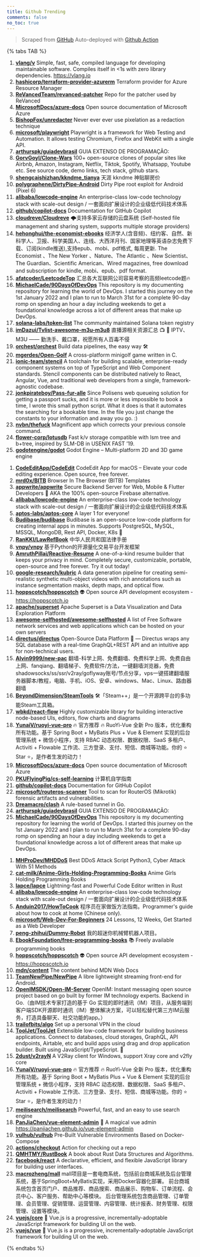 ```yaml
---
title: Github Trending
comments: false
no_toc: true
---
```


> Scraped from [GitHub](https://github.com/trending)
Auto-deployed with [Github Action](https://docs.github.com/en/actions)

{% tabs TAB %}
<!-- tab Daily -->
1. [**vlang/v**](https://github.com/vlang/v)
Simple, fast, safe, compiled language for developing maintainable software. Compiles itself in <1s with zero library dependencies. https://vlang.io
2. [**hashicorp/terraform-provider-azurerm**](https://github.com/hashicorp/terraform-provider-azurerm)
Terraform provider for Azure Resource Manager
3. [**ReVancedTeam/revanced-patcher**](https://github.com/ReVancedTeam/revanced-patcher)
Repo for the patcher used by ReVanced
4. [**MicrosoftDocs/azure-docs**](https://github.com/MicrosoftDocs/azure-docs)
Open source documentation of Microsoft Azure
5. [**BishopFox/unredacter**](https://github.com/BishopFox/unredacter)
Never ever ever use pixelation as a redaction technique
6. [**microsoft/playwright**](https://github.com/microsoft/playwright)
Playwright is a framework for Web Testing and Automation. It allows testing Chromium, Firefox and WebKit with a single API.
7. [**arthurspk/guiadevbrasil**](https://github.com/arthurspk/guiadevbrasil)
GUIA EXTENSO DE PROGRAMAÇÃO:
8. [**GorvGoyl/Clone-Wars**](https://github.com/GorvGoyl/Clone-Wars)
100+ open-source clones of popular sites like Airbnb, Amazon, Instagram, Netflix, Tiktok, Spotify, Whatsapp, Youtube etc. See source code, demo links, tech stack, github stars.
9. [**shengcaishizhan/kkndme_tianya**](https://github.com/shengcaishizhan/kkndme_tianya)
天涯 kkndme 神贴聊房价
10. [**polygraphene/DirtyPipe-Android**](https://github.com/polygraphene/DirtyPipe-Android)
Dirty Pipe root exploit for Android (Pixel 6)
11. [**alibaba/lowcode-engine**](https://github.com/alibaba/lowcode-engine)
An enterprise-class low-code technology stack with scale-out design / 一套面向扩展设计的企业级低代码技术体系
12. [**github/copilot-docs**](https://github.com/github/copilot-docs)
Documentation for GitHub Copilot
13. [**cloudreve/Cloudreve**](https://github.com/cloudreve/Cloudreve)
🌩支持多家云存储的云盘系统 (Self-hosted file management and sharing system, supports multiple storage providers)
14. [**hehonghui/the-economist-ebooks**](https://github.com/hehonghui/the-economist-ebooks)
经济学人(含音频)、纽约客、自然、新科学人、卫报、科学美国人、连线、大西洋月刊、国家地理等英语杂志免费下载、订阅(kindle推送),支持epub、mobi、pdf格式, 每周更新. The Economist 、The New Yorker 、Nature、The Atlantic 、New Scientist、The Guardian、Scientific American、Wired magazines, free download and subscription for kindle, mobi、epub、pdf format.
15. [**afatcoder/LeetcodeTop**](https://github.com/afatcoder/LeetcodeTop)
汇总各大互联网公司容易考察的高频leetcode题🔥
16. [**MichaelCade/90DaysOfDevOps**](https://github.com/MichaelCade/90DaysOfDevOps)
This repository is my documenting repository for learning the world of DevOps. I started this journey on the 1st January 2022 and I plan to run to March 31st for a complete 90-day romp on spending an hour a day including weekends to get a foundational knowledge across a lot of different areas that make up DevOps.
17. [**solana-labs/token-list**](https://github.com/solana-labs/token-list)
The community maintained Solana token registry
18. [**imDazui/Tvlist-awesome-m3u-m3u8**](https://github.com/imDazui/Tvlist-awesome-m3u-m3u8)
直播源相关资源汇总 📺 💯 IPTV、M3U —— 勤洗手、戴口罩，祝愿所有人百毒不侵
19. [**orchest/orchest**](https://github.com/orchest/orchest)
Build data pipelines, the easy way 🛠️
20. [**mgerdes/Open-Golf**](https://github.com/mgerdes/Open-Golf)
A cross-platform minigolf game written in C.
21. [**ionic-team/stencil**](https://github.com/ionic-team/stencil)
A toolchain for building scalable, enterprise-ready component systems on top of TypeScript and Web Component standards. Stencil components can be distributed natively to React, Angular, Vue, and traditional web developers from a single, framework-agnostic codebase.
22. [**jonkpirateboy/Pass-fur-alle**](https://github.com/jonkpirateboy/Pass-fur-alle)
Since Polisens web queueing solution for getting a passport sucks, and it is more or less impossible to book a time, I wrote this small python script. What it does is that it automates the searching for a bookable time. In the file you just change the constants to your information and away you go. :)
23. [**nvbn/thefuck**](https://github.com/nvbn/thefuck)
Magnificent app which corrects your previous console command.
24. [**flower-corp/lotusdb**](https://github.com/flower-corp/lotusdb)
Fast k/v storage compatible with lsm tree and b+tree, inspired by SLM-DB in USENIX FAST ’19.
25. [**godotengine/godot**](https://github.com/godotengine/godot)
Godot Engine – Multi-platform 2D and 3D game engine
<!-- endtab -->
<!-- tab Weekly -->
1. [**CodeEditApp/CodeEdit**](https://github.com/CodeEditApp/CodeEdit)
CodeEdit App for macOS – Elevate your code editing experience. Open source, free forever.
2. [**mrd0x/BITB**](https://github.com/mrd0x/BITB)
Browser In The Browser (BITB) Templates
3. [**appwrite/appwrite**](https://github.com/appwrite/appwrite)
Secure Backend Server for Web, Mobile & Flutter Developers 🚀 AKA the 100% open-source Firebase alternative.
4. [**alibaba/lowcode-engine**](https://github.com/alibaba/lowcode-engine)
An enterprise-class low-code technology stack with scale-out design / 一套面向扩展设计的企业级低代码技术体系
5. [**aptos-labs/aptos-core**](https://github.com/aptos-labs/aptos-core)
A layer 1 for everyone!
6. [**Budibase/budibase**](https://github.com/Budibase/budibase)
Budibase is an open-source low-code platform for creating internal apps in minutes. Supports PostgreSQL, MySQL, MSSQL, MongoDB, Rest API, Docker, K8s 🚀
7. [**RanKKI/LawRefBook**](https://github.com/RanKKI/LawRefBook)
中华人民共和国法律手册
8. [**vnpy/vnpy**](https://github.com/vnpy/vnpy)
基于Python的开源量化交易平台开发框架
9. [**AmruthPillai/Reactive-Resume**](https://github.com/AmruthPillai/Reactive-Resume)
A one-of-a-kind resume builder that keeps your privacy in mind. Completely secure, customizable, portable, open-source and free forever. Try it out today!
10. [**google-research/kubric**](https://github.com/google-research/kubric)
A data generation pipeline for creating semi-realistic synthetic multi-object videos with rich annotations such as instance segmentation masks, depth maps, and optical flow.
11. [**hoppscotch/hoppscotch**](https://github.com/hoppscotch/hoppscotch)
👽 Open source API development ecosystem - https://hoppscotch.io
12. [**apache/superset**](https://github.com/apache/superset)
Apache Superset is a Data Visualization and Data Exploration Platform
13. [**awesome-selfhosted/awesome-selfhosted**](https://github.com/awesome-selfhosted/awesome-selfhosted)
A list of Free Software network services and web applications which can be hosted on your own servers
14. [**directus/directus**](https://github.com/directus/directus)
Open-Source Data Platform 🐰 — Directus wraps any SQL database with a real-time GraphQL+REST API and an intuitive app for non-technical users.
15. [**Alvin9999/new-pac**](https://github.com/Alvin9999/new-pac)
翻墙-科学上网、免费翻墙、免费科学上网、免费自由上网、fanqiang、翻墙梯子、免费软件/方法，一键翻墙浏览器，免费shadowsocks/ss/ssr/v2ray/goflyway账号/节点分享，vps一键搭建翻墙服务器脚本/教程，电脑、手机、iOS、安卓、windows、Mac、Linux、路由器翻墙
16. [**BeyondDimension/SteamTools**](https://github.com/BeyondDimension/SteamTools)
🛠「Steam++」是一个开源跨平台的多功能Steam工具箱。
17. [**wbkd/react-flow**](https://github.com/wbkd/react-flow)
Highly customizable library for building interactive node-based UIs, editors, flow charts and diagrams
18. [**YunaiV/ruoyi-vue-pro**](https://github.com/YunaiV/ruoyi-vue-pro)
🔥 官方推荐 🔥 RuoYi-Vue 全新 Pro 版本，优化重构所有功能。基于 Spring Boot + MyBatis Plus + Vue & Element 实现的后台管理系统 + 微信小程序，支持 RBAC 动态权限、数据权限、SaaS 多租户、Activiti + Flowable 工作流、三方登录、支付、短信、商城等功能。你的 ⭐️ Star ⭐️，是作者生发的动力！
19. [**MicrosoftDocs/azure-docs**](https://github.com/MicrosoftDocs/azure-docs)
Open source documentation of Microsoft Azure
20. [**PKUFlyingPig/cs-self-learning**](https://github.com/PKUFlyingPig/cs-self-learning)
计算机自学指南
21. [**github/copilot-docs**](https://github.com/github/copilot-docs)
Documentation for GitHub Copilot
22. [**microsoft/routeros-scanner**](https://github.com/microsoft/routeros-scanner)
Tool to scan for RouterOS (Mikrotik) forensic artifacts and vulnerabilities.
23. [**Dreamacro/clash**](https://github.com/Dreamacro/clash)
A rule-based tunnel in Go.
24. [**arthurspk/guiadevbrasil**](https://github.com/arthurspk/guiadevbrasil)
GUIA EXTENSO DE PROGRAMAÇÃO:
25. [**MichaelCade/90DaysOfDevOps**](https://github.com/MichaelCade/90DaysOfDevOps)
This repository is my documenting repository for learning the world of DevOps. I started this journey on the 1st January 2022 and I plan to run to March 31st for a complete 90-day romp on spending an hour a day including weekends to get a foundational knowledge across a lot of different areas that make up DevOps.
<!-- endtab -->
<!-- tab Monthly -->
1. [**MHProDev/MHDDoS**](https://github.com/MHProDev/MHDDoS)
Best DDoS Attack Script Python3, Cyber Attack With 51 Methods
2. [**cat-milk/Anime-Girls-Holding-Programming-Books**](https://github.com/cat-milk/Anime-Girls-Holding-Programming-Books)
Anime Girls Holding Programming Books
3. [**lapce/lapce**](https://github.com/lapce/lapce)
Lightning-fast and Powerful Code Editor written in Rust
4. [**alibaba/lowcode-engine**](https://github.com/alibaba/lowcode-engine)
An enterprise-class low-code technology stack with scale-out design / 一套面向扩展设计的企业级低代码技术体系
5. [**Anduin2017/HowToCook**](https://github.com/Anduin2017/HowToCook)
程序员在家做饭方法指南。Programmer's guide about how to cook at home (Chinese only).
6. [**microsoft/Web-Dev-For-Beginners**](https://github.com/microsoft/Web-Dev-For-Beginners)
24 Lessons, 12 Weeks, Get Started as a Web Developer
7. [**peng-zhihui/Dummy-Robot**](https://github.com/peng-zhihui/Dummy-Robot)
我的超迷你机械臂机器人项目。
8. [**EbookFoundation/free-programming-books**](https://github.com/EbookFoundation/free-programming-books)
📚 Freely available programming books
9. [**hoppscotch/hoppscotch**](https://github.com/hoppscotch/hoppscotch)
👽 Open source API development ecosystem - https://hoppscotch.io
10. [**mdn/content**](https://github.com/mdn/content)
The content behind MDN Web Docs
11. [**TeamNewPipe/NewPipe**](https://github.com/TeamNewPipe/NewPipe)
A libre lightweight streaming front-end for Android.
12. [**OpenIMSDK/Open-IM-Server**](https://github.com/OpenIMSDK/Open-IM-Server)
OpenIM: Instant messaging open source project based on go built by former IM technology experts. Backend in Go.（由IM技术专家打造的基于 Go 实现的即时通讯（IM）项目，从服务端到客户端SDK开源即时通讯（IM）整体解决方案，可以轻松替代第三方IM云服务，打造具备聊天、社交功能的app。）
13. [**trailofbits/algo**](https://github.com/trailofbits/algo)
Set up a personal VPN in the cloud
14. [**ToolJet/ToolJet**](https://github.com/ToolJet/ToolJet)
Extensible low-code framework for building business applications. Connect to databases, cloud storages, GraphQL, API endpoints, Airtable, etc and build apps using drag and drop application builder. Built using JavaScript/TypeScript. 🚀
15. [**2dust/v2rayN**](https://github.com/2dust/v2rayN)
A V2Ray client for Windows, support Xray core and v2fly core
16. [**YunaiV/ruoyi-vue-pro**](https://github.com/YunaiV/ruoyi-vue-pro)
🔥 官方推荐 🔥 RuoYi-Vue 全新 Pro 版本，优化重构所有功能。基于 Spring Boot + MyBatis Plus + Vue & Element 实现的后台管理系统 + 微信小程序，支持 RBAC 动态权限、数据权限、SaaS 多租户、Activiti + Flowable 工作流、三方登录、支付、短信、商城等功能。你的 ⭐️ Star ⭐️，是作者生发的动力！
17. [**meilisearch/meilisearch**](https://github.com/meilisearch/meilisearch)
Powerful, fast, and an easy to use search engine
18. [**PanJiaChen/vue-element-admin**](https://github.com/PanJiaChen/vue-element-admin)
🎉 A magical vue admin https://panjiachen.github.io/vue-element-admin
19. [**vulhub/vulhub**](https://github.com/vulhub/vulhub)
Pre-Built Vulnerable Environments Based on Docker-Compose
20. [**actions/checkout**](https://github.com/actions/checkout)
Action for checking out a repo
21. [**QMHTMY/RustBook**](https://github.com/QMHTMY/RustBook)
A book about Rust Data Structures and Algorithms.
22. [**facebook/react**](https://github.com/facebook/react)
A declarative, efficient, and flexible JavaScript library for building user interfaces.
23. [**macrozheng/mall**](https://github.com/macrozheng/mall)
mall项目是一套电商系统，包括前台商城系统及后台管理系统，基于SpringBoot+MyBatis实现，采用Docker容器化部署。 前台商城系统包含首页门户、商品推荐、商品搜索、商品展示、购物车、订单流程、会员中心、客户服务、帮助中心等模块。 后台管理系统包含商品管理、订单管理、会员管理、促销管理、运营管理、内容管理、统计报表、财务管理、权限管理、设置等模块。
24. [**vuejs/core**](https://github.com/vuejs/core)
🖖 Vue.js is a progressive, incrementally-adoptable JavaScript framework for building UI on the web.
25. [**vuejs/vue**](https://github.com/vuejs/vue)
🖖 Vue.js is a progressive, incrementally-adoptable JavaScript framework for building UI on the web.
<!-- endtab -->
{% endtabs %}
